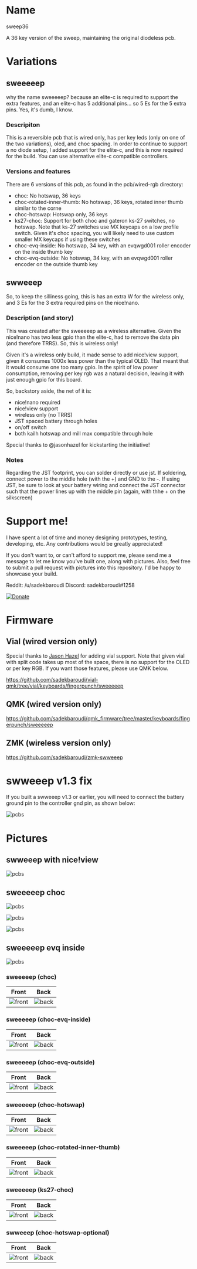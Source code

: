 # Name

sweep36

A 36 key version of the sweep, maintaining the original diodeless pcb.

# Variations

## sweeeeep

why the name sweeeeep? because an elite-c is required to support the extra features, and an elite-c has 5 additional pins... so 5 Es for the 5 extra pins. Yes, it's dumb, I know.

### Descripiton

This is a reversible pcb that is wired only, has per key leds (only on one of the two variations), oled, and choc spacing. In order to continue to support a no diode setup, I added support for the elite-c, and this is now required for the build. You can use alternative elite-c compatible controllers.

### Versions and features

There are 6 versions of this pcb, as found in the pcb/wired-rgb directory:
* choc: No hotswap, 36 keys
* choc-rotated-inner-thumb: No hotswap, 36 keys, rotated inner thumb similar to the corne
* choc-hotswap: Hotswap only, 36 keys
* ks27-choc: Support for both choc and gateron ks-27 switches, no hotswap. Note that ks-27 switches use MX keycaps on a low profile switch. Given it's choc spacing, you will likely need to use custom smaller MX keycaps if using these switches
* choc-evq-inside: No hotswap, 34 key, with an evqwgd001 roller encoder on the inside thumb key
* choc-evq-outside: No hotswap, 34 key, with an evqwgd001 roller encoder on the outside thumb key

## swweeep

So, to keep the silliness going, this is has an extra W for the wireless only, and 3 Es for the 3 extra required pins on the nice!nano.

### Description (and story)

This was created after the sweeeeep as a wireless alternative. Given the nice!nano has two less gpio than the elite-c, had to remove the data pin (and therefore TRRS). So, this is wireless only!

Given it's a wireless only build, it made sense to add nice!view support, given it consumes 1000x less power than the typical OLED. That meant that it would consume one too many gpio. In the spirit of low power consumption, removing per key rgb was a natural decision, leaving it with just enough gpio for this board.

So, backstory aside, the net of it is:
* nice!nano required
* nice!view support
* wireless only (no TRRS)
* JST spaced battery through holes
* on/off switch
* both kailh hotswap and mill max compatible through hole

Special thanks to @jasonhazel for kickstarting the initiative!

### Notes

Regarding the JST footprint, you can solder directly or use jst. If soldering, connect power to the middle hole (with the +) and GND to the -. If using JST, be sure to look at your battery wiring and connect the JST connector such that the power lines up with the middle pin (again, with thhe + on the silkscreen)

# Support me!

I have spent a lot of time and money designing prototypes, testing, developing, etc. Any contributions would be greatly appreciated!

If you don't want to, or can't afford to support me, please send me a message to let me know you've built one, along with pictures. Also, feel free to submit a pull request with pictures into this repository. I'd be happy to showcase your build.

Reddit: /u/sadekbaroudi
Discord: sadekbaroudi#1258

[![Donate](https://img.shields.io/badge/Donate-PayPal-green.svg)](https://www.paypal.com/paypalme/sadekbaroudi)

# Firmware

## Vial (wired version only)

Special thanks to [Jason Hazel](https://github.com/jasonhazel) for adding vial support. Note that given vial with split code takes up most of the space, there is no support for the OLED or per key RGB. If you want those features, please use QMK below.

https://github.com/sadekbaroudi/vial-qmk/tree/vial/keyboards/fingerpunch/sweeeeep

## QMK (wired version only)

https://github.com/sadekbaroudi/qmk_firmware/tree/master/keyboards/fingerpunch/sweeeeep

## ZMK (wireless version only)

https://github.com/sadekbaroudi/zmk-swweeep

# swweeep v1.3 fix

If you built a swweeep v1.3 or earlier, you will need to connect the battery ground pin to the controller gnd pin, as shown below:

![pcbs](images/swweeep-v1.3-bodge.jpg)

# Pictures

## swweeep with nice!view

![pcbs](images/swweeep-1.jpg)

## sweeeeep choc

![pcbs](images/sweeeeep-1.jpg)

![pcbs](images/sweeeeep-2.jpg)

![pcbs](images/pcb-kicad.png)

## sweeeeep evq inside

![pcbs](images/sweeeeep-evq-inner.png)

### sweeeeep (choc)
| Front | Back |
| :---: | :---: |
| ![front](pcb_images/sweeeeep/choc/half-swept-top.png) | ![back](pcb_images/sweeeeep/choc/half-swept-bottom.png) |

### sweeeeep (choc-evq-inside)
| Front | Back |
| :---: | :---: |
| ![front](pcb_images/sweeeeep/choc-evq-inside/half-swept-top.png) | ![back](pcb_images/sweeeeep/choc-evq-inside/half-swept-bottom.png) |

### sweeeeep (choc-evq-outside)
| Front | Back |
| :---: | :---: |
| ![front](pcb_images/sweeeeep/choc-evq-outside/half-swept-top.png) | ![back](pcb_images/sweeeeep/choc-evq-outside/half-swept-bottom.png) |

### sweeeeep (choc-hotswap)
| Front | Back |
| :---: | :---: |
| ![front](pcb_images/sweeeeep/choc-hotswap/half-swept-top.png) | ![back](pcb_images/sweeeeep/choc-hotswap/half-swept-bottom.png) |

### sweeeeep (choc-rotated-inner-thumb)
| Front | Back |
| :---: | :---: |
| ![front](pcb_images/sweeeeep/choc-rotated-inner-thumb/half-swept-top.png) | ![back](pcb_images/sweeeeep/choc-rotated-inner-thumb/half-swept-bottom.png) |

### sweeeeep (ks27-choc)
| Front | Back |
| :---: | :---: |
| ![front](pcb_images/sweeeeep/ks27-choc/half-swept-top.png) | ![back](pcb_images/sweeeeep/ks27-choc/half-swept-bottom.png) |

### swweeep (choc-hotswap-optional)
| Front | Back |
| :---: | :---: |
| ![front](pcb_images/swweeep/choc-hotswap-optional/half-swept-top.png) | ![back](pcb_images/swweeep/choc-hotswap-optional/half-swept-bottom.png) |
